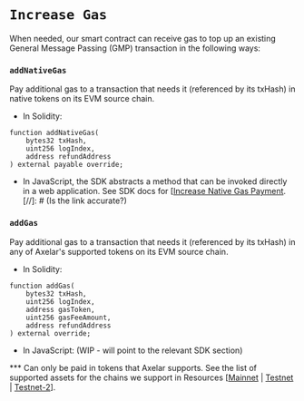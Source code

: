 # `Increase Gas`

When needed, our smart contract can receive gas to top up an existing General Message Passing (GMP) transaction in the following ways:

### `addNativeGas`
Pay additional gas to a transaction that needs it (referenced by its txHash) in native tokens on its EVM source chain.

* In Solidity:

```solidity
function addNativeGas(
    bytes32 txHash,
    uint256 logIndex,
    address refundAddress
) external payable override;
```

* In JavaScript, the SDK abstracts a method that can be invoked directly in a web application.
See SDK docs for [[Increase Native Gas Payment](/dev/axelarjs-sdk/tx-status-query-recovery#2-wip-increase-native-gas-payment).
[//]: # (Is the link accurate?)

### `addGas`
Pay additional gas to a transaction that needs it (referenced by its txHash) in any of Axelar's supported tokens on its EVM source chain.

* In Solidity:

```solidity
function addGas(
    bytes32 txHash,
    uint256 logIndex,
    address gasToken,
    uint256 gasFeeAmount,
    address refundAddress
) external override;
```
* In JavaScript: (WIP - will point to the relevant SDK section)

*** Can only be paid in tokens that Axelar supports. See the list of supported assets for the chains we support in Resources [[Mainnet](/resources/mainnet) | [Testnet](/resources/testnet) | [Testnet-2](/resources/testnet-2)].

